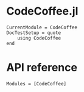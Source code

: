 # CodeCoffee.jl


```@meta
CurrentModule = CodeCoffee
DocTestSetup = quote
    using CodeCoffee
end
```

# API reference

```@autodocs
Modules = [CodeCoffee]
```
